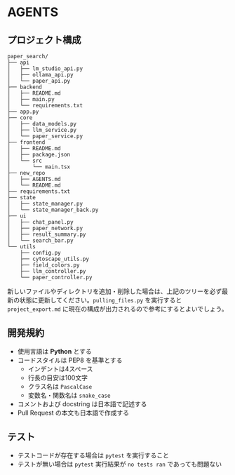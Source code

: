 # AGENTS

## プロジェクト構成

```
paper_search/
├── api
│   ├── lm_studio_api.py
│   ├── ollama_api.py
│   └── paper_api.py
├── backend
│   ├── README.md
│   ├── main.py
│   └── requirements.txt
├── app.py
├── core
│   ├── data_models.py
│   ├── llm_service.py
│   └── paper_service.py
├── frontend
│   ├── README.md
│   ├── package.json
│   └── src
│       └── main.tsx
├── new_repo
│   ├── AGENTS.md
│   └── README.md
├── requirements.txt
├── state
│   ├── state_manager.py
│   └── state_manager_back.py
├── ui
│   ├── chat_panel.py
│   ├── paper_network.py
│   ├── result_summary.py
│   └── search_bar.py
└── utils
    ├── config.py
    ├── cytoscape_utils.py
    ├── field_colors.py
    ├── llm_controller.py
    └── paper_controller.py
```

新しいファイルやディレクトリを追加・削除した場合は、上記のツリーを必ず最新の状態に更新してください。`pulling_files.py` を実行すると `project_export.md` に現在の構成が出力されるので参考にするとよいでしょう。

## 開発規約
- 使用言語は **Python** とする
- コードスタイルは PEP8 を基準とする
  - インデントは4スペース
  - 行長の目安は100文字
  - クラス名は `PascalCase`
  - 変数名・関数名は `snake_case`
- コメントおよび docstring は日本語で記述する
- Pull Request の本文も日本語で作成する

## テスト
- テストコードが存在する場合は `pytest` を実行すること
- テストが無い場合は `pytest` 実行結果が `no tests ran` であっても問題ない

